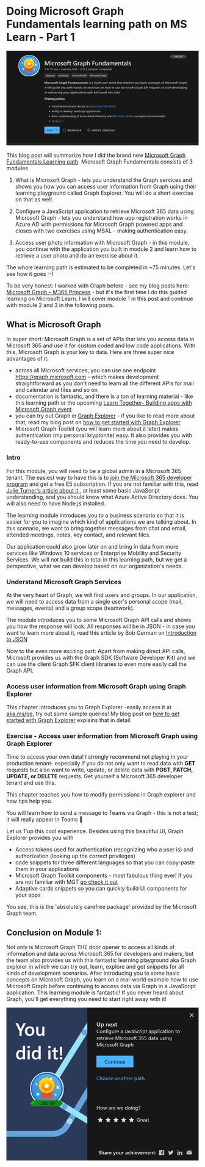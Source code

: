 # Doing Microsoft Graph Fundamentals learning path on MS Learn - Part 1

![Microsoft Graph Fundamentals LearningPath](https://github.com/LuiseFreese/blog/blob/main/media/GraphFun/GraphFun.png)

This blog post will summarize how I did the brand new [Microsoft Graph Fundamentals Learning path](https://docs.microsoft.com/en-us/learn/paths/m365-msgraph-fundamentals/). Microsoft Graph Fundamentals consists of 3 modules

1. What is Microsoft Graph - lets you understand the Graph services and shows you how you can access user information from Graph using their learning playground called Graph Explorer. You will do a short exercise on that as well.

2. Configure a JavaScript application to retrieve Microsoft 365 data using Microsoft Graph - lets you understand how app registration works in Azure AD with permissions for Microsoft Graph powered apps and closes with two exercises using MSAL - making authentication easy. 
	
3. Access user photo information with Microsoft Graph - in this module, you continue with the application you built in module 2 and learn how to retrieve a user photo and do an exercise about it. 

The whole learning path is estimated to be completed in ~75 minutes. Let's see how it goes :-) 

To be very honest: I worked with Graph before - see my blog posts here: [Microsoft Graph – M365 Princess](https://m365princess.com/category/microsoft-graph/) - but it's the first time I do this guided learning on Microsoft Learn. I will cover module 1 in this post and continue with module 2 and 3 in the following posts. 

## What is Microsoft Graph

In super short: Microsoft Graph is a set of APIs that lets you access data in Microsoft 365 and use it for custom coded and low code applications. With this, Microsoft Graph is your key to data. Here are three super nice advantages of it: 

* across all Microsoft services, you can use one endpoint https://graph.microsoft.com - which makes development straightforward as you don't need to learn all the different APIs for mail and calendar and files and so on
* documentation is fantastic, and there is a ton of learning material - like this learning path or the upcoming [Learn Together- Building apps with Microsoft Graph event ](https://learntogether-graph.splashthat.com/)
* you can try out Graph in [Graph Explorer](https://aka.ms/ge) - if you like to read more about that, read my blog post on [how to get started with Graph Explorer](https://m365princess.com/how-to-get-started-with-graph-explorer/)
* Microsoft Graph Toolkit (you will learn more about it later) makes authentication (my personal kryptonite) easy. It also provides you with ready-to-use components and reduces the time you need to develop. 

### Intro

For this module, you will need to be a global admin in a Microsoft 365 tenant. The easiest way to have this is to [join the Microsoft 365 developer program](https://developer.microsoft.com/en-us/microsoft-365/dev-program) and get a free E5 subscription. If you are not familiar with this, read [Julie Turner's article about it ](https://techcommunity.microsoft.com/t5/microsoft-365-pnp-blog/what-is-a-dev-tenant-and-why-would-you-want-one/ba-p/2036610), at least some basic JavaScript understanding, and you should know what Azure Active Directory does. You will also need to have Node.js installed. 

The learning module introduces you to a business scenario so that it is easier for you to imagine which kind of applications we are talking about. In this scenario, we want to bring together messages from chat and email, attended meetings, notes, key contact, and relevant files. 

Our application could also grow later on and bring in data from more services like Windows 10 services or Enterprise Mobility and Security Services. We will not build this in total in this learning path, but we get a perspective, what we can develop based on our organization's needs.

### Understand Microsoft Graph Services

At the very heart of Graph, we will find users and groups. In our application, we will need to access data from a single user's personal scope (mail, messages, events) and a group scope (teamwork). 

The module introduces you to some Microsoft Graph API calls and shows you how the response will look. All responses will be in JSON - in case you want to learn more about it, read this article by Bob German on [Introduction to JSON](https://techcommunity.microsoft.com/t5/microsoft-365-pnp-blog/introduction-to-json/ba-p/2049369)

Now to the even more exciting part: Apart from making direct API calls, Microsoft provides us with the Graph SDK (Software Developer Kit) and we can use the client Graph SFK client libraries to even more easily call the Graph API. 

### Access user information from Microsoft Graph using Graph Explorer

This chapter introduces you to Graph Explorer -easily access it at [aka.ms/ge](https://aka.ms/ge), try out some sample queries! My blog post on [how to get started with Graph Explorer](https://m365princess.com/how-to-get-started-with-graph-explorer/) explains that in detail. 

### Exercise - Access user information from Microsoft Graph using Graph Explorer

Time to access your own data! I strongly recommend not playing in your production tenant- especially if you do not only want to read data with **GET** requests but also want to write, update, or delete data with **POST, PATCH, UPDATE, or DELETE** requests. Get yourself a Microsoft 365 developer tenant and use this. 

This chapter teaches you how to modify permissions in Graph explorer and how tips help you. 

You will learn how to send a message to Teams via Graph - this is not a test; it will really appear in Teams 🚀

Let us 1'up this cool experience. Besides using this beautiful UI, Graph Explorer provides you with 
* Access tokens used for authentication (recognizing who a user is) and authorization (looking up the correct privileges)
* code snippets for three different languages so that you can copy-paste them in your applications
* Microsoft Graph Toolkit components - most fabulous thing ever! If you are not familiar with MGT [go check it out ](https://www.youtube.com/watch?v=TbAZHvB5NEk)
* Adaptive cards snippets so you can quickly build UI components for your apps

You see, this is the 'absolutely carefree package' provided by the Microsoft Graph team. 

## Conclusion on Module 1: 

Not only is Microsoft Graph THE door opener to access all kinds of information and data across Microsoft 365 for developers and makers, but the team also provides us with this fantastic learning playground aka Graph explorer in which we can try out, learn, explore and get snippets for all kinds of development scenarios. After introducing you to some basic concepts on Microsoft Graph, you learn on a real-world example how to use Microsoft Graph before continuing to access data via Graph in a JavaScript application. This learning module is fantastic! If you never heard about Graph, you'll get everything you need to start right away with it! 

![Microsoft Graph Fundamentals - You did it](https://github.com/LuiseFreese/blog/blob/main/media/GraphFun/GraphFun-youdidit1.png)


